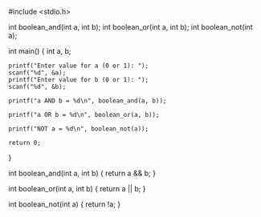 #include <stdio.h>

int boolean_and(int a, int b);
int boolean_or(int a, int b);
int boolean_not(int a);

int main() {
    int a, b;

    printf("Enter value for a (0 or 1): ");
    scanf("%d", &a);
    printf("Enter value for b (0 or 1): ");
    scanf("%d", &b);

    printf("a AND b = %d\n", boolean_and(a, b));

    printf("a OR b = %d\n", boolean_or(a, b));

    printf("NOT a = %d\n", boolean_not(a));

    return 0;
}

int boolean_and(int a, int b) {
    return a && b;
}

int boolean_or(int a, int b) {
    return a || b;
}

int boolean_not(int a) {
    return !a;
}

